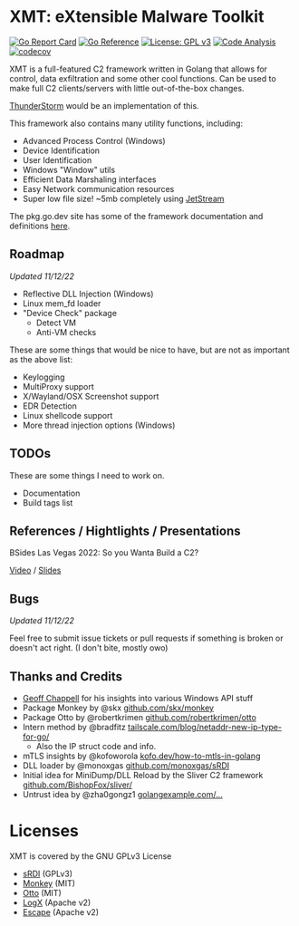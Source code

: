 # XMT: eXtensible Malware Toolkit

[![Go Report Card](https://goreportcard.com/badge/github.com/iDigitalFlame/xmt)](https://goreportcard.com/report/github.com/iDigitalFlame/xmt)
[![Go Reference](https://pkg.go.dev/badge/github.com/iDigitalFlame/xmt.svg)](https://pkg.go.dev/github.com/iDigitalFlame/xmt)
[![License: GPL v3](https://img.shields.io/badge/License-GPLv3-blue.svg)](https://www.gnu.org/licenses/gpl-3.0)
[![Code Analysis](https://github.com/iDigitalFlame/XMT/actions/workflows/checks.yaml/badge.svg)](https://github.com/iDigitalFlame/XMT/actions/workflows/checks.yaml)
[![codecov](https://codecov.io/github/iDigitalFlame/XMT/branch/main/graph/badge.svg?token=REQESSIT7C)](https://codecov.io/github/iDigitalFlame/XMT)

XMT is a full-featured C2 framework written in Golang that allows for control,
data exfiltration and some other cool functions. Can be used to make full C2
clients/servers with little out-of-the-box changes.

[ThunderStorm](https://github.com/iDigitalFlame/ThunderStorm) would be an implementation
of this.

This framework also contains many utility functions, including:

- Advanced Process Control (Windows)
- Device Identification
- User Identification
- Windows "Window" utils
- Efficient Data Marshaling interfaces
- Easy Network communication resources
- Super low file size! ~5mb completely using [JetStream](https://github.com/iDigitalFlame/ThunderStorm)

The pkg.go.dev site has some of the framework documentation and definitions
[here](https://pkg.go.dev/github.com/iDigitalFlame/xmt).

## Roadmap

_Updated 11/12/22_

- Reflective DLL Injection (Windows)
- Linux mem_fd loader
- "Device Check" package
  - Detect VM
  - Anti-VM checks

These are some things that would be nice to have, but are not as important as the
above list:

- Keylogging
- MultiProxy support
- X/Wayland/OSX Screenshot support
- EDR Detection
- Linux shellcode support
- More thread injection options (Windows)

## TODOs

These are some things I need to work on.

- Documentation
- Build tags list

## References / Hightlights / Presentations

BSides Las Vegas 2022: So you Wanta Build a C2?

[Video](https://www.youtube.com/watch?v=uAfGtGlHLxs) /
[Slides](https://public.idigitalflame.com/docs/so_you_wanta_build_a_c2.pdf)

## Bugs

_Updated 11/12/22_

Feel free to submit issue tickets or pull requests if something is broken or
doesn't act right. (I don't bite, mostly owo)

## Thanks and Credits

- [Geoff Chappell](https://www.geoffchappell.com) for his insights into various Windows API stuff
- Package Monkey by @skx [github.com/skx/monkey](https://github.com/skx/monkey)
- Package Otto by @robertkrimen [github.com/robertkrimen/otto](https://github.com/robertkrimen/otto)
- Intern method by @bradfitz [tailscale.com/blog/netaddr-new-ip-type-for-go/](https://tailscale.com/blog/netaddr-new-ip-type-for-go/)
  - Also the IP struct code and info.
- mTLS insights by @kofoworola [kofo.dev/how-to-mtls-in-golang](https://kofo.dev/how-to-mtls-in-golang)
- DLL loader by @monoxgas [github.com/monoxgas/sRDI](https://github.com/monoxgas/sRDI)
- Initial idea for MiniDump/DLL Reload by the Sliver C2 framework [github.com/BishopFox/sliver/](https://github.com/BishopFox/sliver/)
- Untrust idea by @zha0gongz1 [golangexample.com/...](https://golangexample.com/without-closing-windows-defender-to-make-defender-useless-by-removing-its-token-privileges-and-lowering-the-token-integrity/)

# Licenses

XMT is covered by the GNU GPLv3 License

- [sRDI](https://raw.githubusercontent.com/monoxgas/sRDI/master/LICENSE) (GPLv3)
- [Monkey](https://raw.githubusercontent.com/skx/monkey/master/LICENSE) (MIT)
- [Otto](https://raw.githubusercontent.com/robertkrimen/otto/master/LICENSE) (MIT)
- [LogX](https://raw.githubusercontent.com/PurpleSec/LogX/main/LICENSE) (Apache v2)
- [Escape](https://raw.githubusercontent.com/PurpleSec/Escape/main/LICENSE) (Apache v2)
